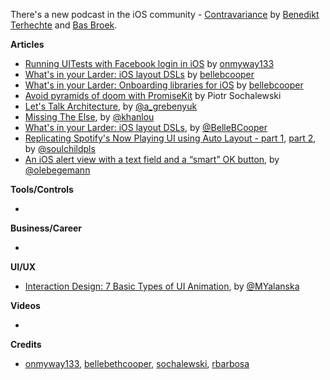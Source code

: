 There's a new podcast in the iOS community - [Contravariance](https://contravariance.rocks/) by [Benedikt Terhechte](https://twitter.com/terhechte) and [Bas Broek](https://twitter.com/BasThomas).


**Articles**

* [Running UITests with Facebook login in iOS](https://hackernoon.com/running-uitests-with-facebook-login-in-ios-4ac998940c42) by [onmyway133](https://github.com/onmyway133)
* [What's in your Larder: iOS layout DSLs](https://larder.io/blog/larder-links-06-iOS-Auto-Layout-DSLs/) by [bellebcooper](http://www.twitter.com/bellebcooper)
* [What's in your Larder: Onboarding libraries for iOS](https://larder.io/blog/larder-links-05-ios-onboarding/) by [bellebcooper](http://www.twitter.com/bellebcooper)
* [Avoid pyramids of doom with PromiseKit](https://www.netguru.co/codestories/avoid-pyramids-of-doom-with-promisekit) by Piotr Sochalewski
* [Let's Talk Architecture](http://kean.github.io/post/app-architecture), by [@a_grebenyuk](https://twitter.com/a_grebenyuk)
* [Missing The Else](http://khanlou.com/2018/08/missing-the-else/), by [@khanlou](https://twitter.com/khanlou)
* [What's in your Larder: iOS layout DSLs](https://larder.io/blog/larder-links-06-iOS-Auto-Layout-DSLs/), by [@BelleBCooper](https://twitter.com/BelleBCooper)
* [Replicating Spotify's Now Playing UI using Auto Layout - part 1](https://fluffy.es/spotify-1/), [part 2](https://fluffy.es/spotify-2/), by [@soulchildpls](https://twitter.com/soulchildpls)
* [An iOS alert view with a text field and a “smart” OK button](https://oleb.net/2018/uialertcontroller-textfield/), by [@olebegemann](https://twitter.com/olebegemann)

**Tools/Controls**

* 

**Business/Career**

* 

**UI/UX**

* [Interaction Design: 7 Basic Types of UI Animation](https://icons8.com/articles/interaction-design-basic-types-ui-animation/), by [@MYalanska](https://twitter.com/MYalanska)

**Videos**

* 

**Credits**

* [onmyway133](https://github.com/onmyway133), [bellebethcooper](https://github.com/bellebethcooper), [sochalewski](https://github.com/sochalewski), [rbarbosa](https://github.com/rbarbosa)
